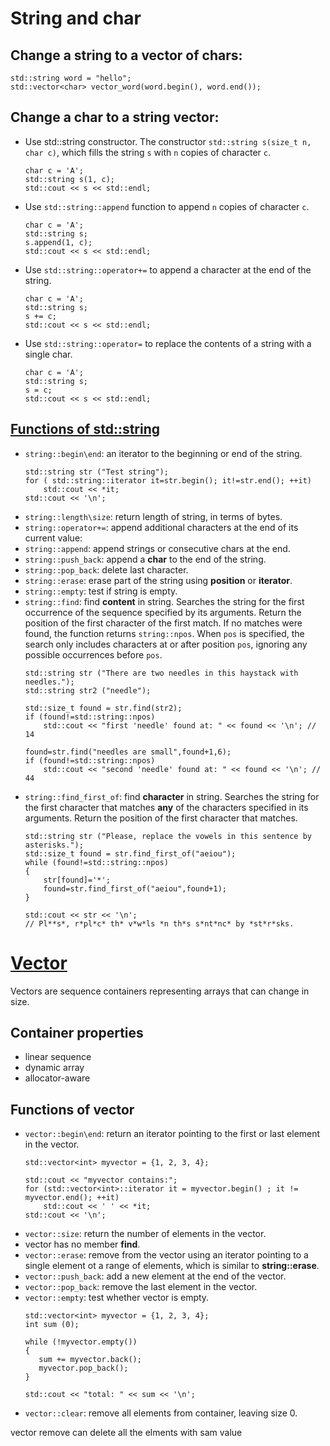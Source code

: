 # String and char
## Change a string to a vector of chars:
```
std::string word = "hello";
std::vector<char> vector_word(word.begin(), word.end()); 
```

## Change a char to a string vector:
* Use std::string constructor. The constructor `std::string s(size_t n, char c)`,  which fills the string `s` with `n` copies of character `c`.
    ```
    char c = 'A';
    std::string s(1, c);
    std::cout << s << std::endl; 
    ```
* Use `std::string::append` function to append `n` copies of character `c`.
    ```
    char c = 'A';
    std::string s;
    s.append(1, c);
    std::cout << s << std::endl;
    ```
* Use `std::string::operator+=` to append a character at the end of the string.
    ```
    char c = 'A';
    std::string s;
    s += c;
    std::cout << s << std::endl;
    ```  
* Use `std::string::operator=` to replace the contents of a string with a single char.
    ```
    char c = 'A';
    std::string s;
    s = c;
    std::cout << s << std::endl;
    ``` 

## [Functions of std::string](https://www.cplusplus.com/reference/string/string/)
* `string::begin\end`: an iterator to the beginning or end of the string.
    ```
    std::string str ("Test string");
    for ( std::string::iterator it=str.begin(); it!=str.end(); ++it)
        std::cout << *it;
    std::cout << '\n';
    ```
* `string::length\size`: return length of string, in terms of bytes.
* `string::operator+=`: append additional characters at the end of its current value:
* `string::append`: append strings or consecutive chars at the end.
* `string::push_back`: append a **char** to the end of the string.
* `string::pop_back`: delete last character.
* `string::erase`: erase part of the string using **position** or **iterator**.
* `string::empty`: test if string is empty.
* `string::find`: find **content** in string. Searches the string for the first occurrence of the sequence specified by its arguments. Return the position of the first character of the first match. If no matches were found, the function returns `string::npos`. When `pos` is specified, the search only includes characters at or after position `pos`, ignoring any possible occurrences before `pos`.
    ```
    std::string str ("There are two needles in this haystack with needles.");
    std::string str2 ("needle");

    std::size_t found = str.find(str2);
    if (found!=std::string::npos)
        std::cout << "first 'needle' found at: " << found << '\n'; // 14

    found=str.find("needles are small",found+1,6);
    if (found!=std::string::npos)
        std::cout << "second 'needle' found at: " << found << '\n'; // 44
    ```
* `string::find_first_of`: find **character** in string. Searches the string for the first character that matches **any** of the characters specified in its arguments. Return the position of the first character that matches.
    ```
    std::string str ("Please, replace the vowels in this sentence by asterisks.");
    std::size_t found = str.find_first_of("aeiou");
    while (found!=std::string::npos)
    {
        str[found]='*';
        found=str.find_first_of("aeiou",found+1);
    }

    std::cout << str << '\n';
    // Pl**s*, r*pl*c* th* v*w*ls *n th*s s*nt*nc* by *st*r*sks.
    ```

# [Vector](https://www.cplusplus.com/reference/vector/vector/)
Vectors are sequence containers representing arrays that can change in size.
## Container properties
* linear sequence
* dynamic array
* allocator-aware

## Functions of vector
* `vector::begin\end`: return an iterator pointing to the first or last element in the vector.
    ```
    std::vector<int> myvector = {1, 2, 3, 4};

    std::cout << "myvector contains:";
    for (std::vector<int>::iterator it = myvector.begin() ; it != myvector.end(); ++it)
        std::cout << ' ' << *it;
    std::cout << '\n';  
    ```
* `vector::size`: return the number of elements in the vector.
* vector has no member **find**. 
* `vector::erase`: remove from the vector using an iterator pointing to a single element ot a range of elements, which is similar to **string::erase**.
* `vector::push_back`: add a new element at the end of the vector.
* `vector::pop_back`: remove the last element in the vector.
* `vector::empty`: test whether vector is empty.
  ```
  std::vector<int> myvector = {1, 2, 3, 4};
  int sum (0);

  while (!myvector.empty())
  {
     sum += myvector.back();
     myvector.pop_back();
  }

  std::cout << "total: " << sum << '\n';
  ```
* `vector::clear`: remove all elements from container, leaving size 0.

vector remove can delete all the elments with sam value
